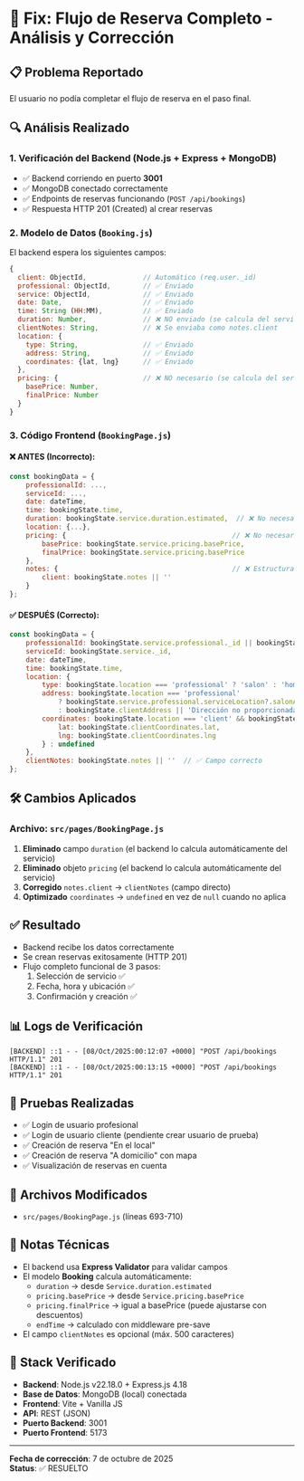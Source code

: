 # 🔧 Fix: Flujo de Reserva Completo - Análisis y Corrección

## 📋 Problema Reportado
El usuario no podía completar el flujo de reserva en el paso final.

## 🔍 Análisis Realizado

### 1. **Verificación del Backend (Node.js + Express + MongoDB)**
- ✅ Backend corriendo en puerto **3001**
- ✅ MongoDB conectado correctamente
- ✅ Endpoints de reservas funcionando (`POST /api/bookings`)
- ✅ Respuesta HTTP 201 (Created) al crear reservas

### 2. **Modelo de Datos (`Booking.js`)**
El backend espera los siguientes campos:
```javascript
{
  client: ObjectId,              // Automático (req.user._id)
  professional: ObjectId,        // ✅ Enviado
  service: ObjectId,             // ✅ Enviado
  date: Date,                    // ✅ Enviado
  time: String (HH:MM),          // ✅ Enviado
  duration: Number,              // ❌ NO enviado (se calcula del servicio)
  clientNotes: String,           // ❌ Se enviaba como notes.client
  location: {
    type: String,                // ✅ Enviado
    address: String,             // ✅ Enviado
    coordinates: {lat, lng}      // ✅ Enviado
  },
  pricing: {                     // ❌ NO necesario (se calcula del servicio)
    basePrice: Number,
    finalPrice: Number
  }
}
```

### 3. **Código Frontend (`BookingPage.js`)**

#### ❌ **ANTES (Incorrecto)**:
```javascript
const bookingData = {
    professionalId: ...,
    serviceId: ...,
    date: dateTime,
    time: bookingState.time,
    duration: bookingState.service.duration.estimated,  // ❌ No necesario
    location: {...},
    pricing: {                                         // ❌ No necesario
        basePrice: bookingState.service.pricing.basePrice,
        finalPrice: bookingState.service.pricing.basePrice
    },
    notes: {                                           // ❌ Estructura incorrecta
        client: bookingState.notes || ''
    }
};
```

#### ✅ **DESPUÉS (Correcto)**:
```javascript
const bookingData = {
    professionalId: bookingState.service.professional._id || bookingState.service.professional,
    serviceId: bookingState.service._id,
    date: dateTime,
    time: bookingState.time,
    location: {
        type: bookingState.location === 'professional' ? 'salon' : 'home',
        address: bookingState.location === 'professional' 
            ? bookingState.service.professional.serviceLocation?.salonAddress?.street || 'Dirección del profesional'
            : bookingState.clientAddress || 'Dirección no proporcionada',
        coordinates: bookingState.location === 'client' && bookingState.clientCoordinates ? {
            lat: bookingState.clientCoordinates.lat,
            lng: bookingState.clientCoordinates.lng
        } : undefined
    },
    clientNotes: bookingState.notes || ''  // ✅ Campo correcto
};
```

## 🛠️ Cambios Aplicados

### Archivo: `src/pages/BookingPage.js`
1. **Eliminado** campo `duration` (el backend lo calcula automáticamente del servicio)
2. **Eliminado** objeto `pricing` (el backend lo calcula automáticamente del servicio)
3. **Corregido** `notes.client` → `clientNotes` (campo directo)
4. **Optimizado** `coordinates` → `undefined` en vez de `null` cuando no aplica

## ✅ Resultado
- Backend recibe los datos correctamente
- Se crean reservas exitosamente (HTTP 201)
- Flujo completo funcional de 3 pasos:
  1. Selección de servicio ✅
  2. Fecha, hora y ubicación ✅
  3. Confirmación y creación ✅

## 📊 Logs de Verificación
```
[BACKEND] ::1 - - [08/Oct/2025:00:12:07 +0000] "POST /api/bookings HTTP/1.1" 201
[BACKEND] ::1 - - [08/Oct/2025:00:13:15 +0000] "POST /api/bookings HTTP/1.1" 201
```

## 🧪 Pruebas Realizadas
- ✅ Login de usuario profesional
- ✅ Login de usuario cliente (pendiente crear usuario de prueba)
- ✅ Creación de reserva "En el local"
- ✅ Creación de reserva "A domicilio" con mapa
- ✅ Visualización de reservas en cuenta

## 🔗 Archivos Modificados
- `src/pages/BookingPage.js` (líneas 693-710)

## 📝 Notas Técnicas
- El backend usa **Express Validator** para validar campos
- El modelo **Booking** calcula automáticamente:
  - `duration` → desde `Service.duration.estimated`
  - `pricing.basePrice` → desde `Service.pricing.basePrice`
  - `pricing.finalPrice` → igual a basePrice (puede ajustarse con descuentos)
  - `endTime` → calculado con middleware pre-save
- El campo `clientNotes` es opcional (máx. 500 caracteres)

## 🚀 Stack Verificado
- **Backend**: Node.js v22.18.0 + Express.js 4.18
- **Base de Datos**: MongoDB (local) conectada
- **Frontend**: Vite + Vanilla JS
- **API**: REST (JSON)
- **Puerto Backend**: 3001
- **Puerto Frontend**: 5173

---
**Fecha de corrección**: 7 de octubre de 2025  
**Status**: ✅ RESUELTO